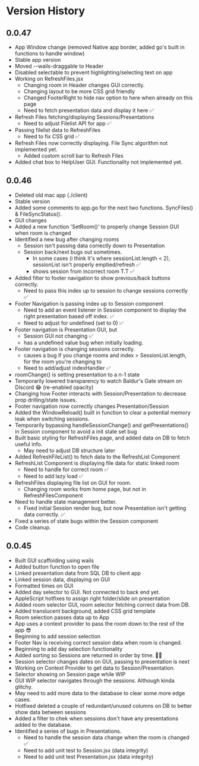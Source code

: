 # Version History

## 0.0.47

- App Window change (removed Native app border, added go's built in functions to handle window)
- Stable app version
- Moved --wails-draggable to Header
- Disabled selectable to prevent highlighting/selecting text on app
- Working on RefreshFiles.jsx
  - Changing room in Header changes GUI correctly.
  - Changing layout to be more CSS grid friendly
  - Changed FooterRight to hide nav option to here when already on this page
  - Need to fetch presentation data and display it here ✅
- Refresh Files fetching/displaying Sessions/Presentations
  - Need to adjust Filelist API for app ✅
- Passing filelist data to RefreshFiles
  - Need to fix CSS grid ✅
- Refresh Files now correctly displaying. File Sync algorithm not implemented yet.
  - Added custom scroll bar to Refresh Files
- Added chat box to HelpUser GUI. Functionality not implemented yet.

## 0.0.46

- Deleted old mac app (./client)
- Stable version
- Added some comments to app.go for the next two functions. SyncFiles() & FileSyncStatus().
- GUI changes
- Added a new function 'SetRoom()' to properly change Session GUI when room is changed
- Identified a new bug after changing rooms
  - Session isn't passing data correctly down to Presentation
  - Session back/next bugs out sometimes.
    - In some cases (i think it's where sessionList.length < 2), sessionList isn't properly emptied/refresh ✅
    - shows session from incorrect room T.T ✅
- Added filter to footer navigation to show previous/back buttons correctly.
  - Need to pass this index up to session to change sessions correctly ✅
- Footer Navigation is passing index up to Session component
  - Need to add an event listener in Session component to display the right presentation based off index. ✅
  - Need to adjust for undefined (set to 0) ✅
- Footer navigation is Presentation GUI, but
  - Session GUI not changing ✅
  - has a undefined value bug when initially loading.
- Footer navigation is changing sessions correctly.
  - causes a bug if you change rooms and index > SessionList.length, for the room you're changing to
  - Need to add/adjust indexHandler ✅
- roomChange() is setting presentation to a n-1 state
- Temporarily lowered transparency to watch Baldur's Gate stream on Discord 😂 (re-enabled opacity)
- Changing how Footer interacts with Session/Presentation to decrease prop drilling/state issues.
- Footer navigation now correctly changes Presentation/Session
- Added the WindowReload() built in function to clear a potential memory leak when switching sessions.
- Temporarily bypassing handleSessionChange() and getPresentations() in Session component to avoid a init state set bug
- Built basic styling for RefreshFiles page, and added data on DB to fetch useful info.
  - May need to adjust DB structure later
- Added RefreshFileList() to fetch data to the RefreshList Component
- RefreshList Component is displaying file data for static linked room
  - Need to handle for correct room ✅
  - Need to add lazy load ✅
- RefreshFiles displaying file list on GUI for room.
  - Changing room works from home page, but not in RefreshFilesComponent
- Need to handle state management better.
  - Fixed initial Session render bug, but now Presentation isn't getting data correctly. ✅
- Fixed a series of state bugs within the Session component
- Code cleanup.

## 0.0.45

- Built GUI scaffolding using wails
- Added button function to open file
- Linked presentation data from SQL DB to client app
- Linked session data, displaying on GUI
- Formatted times on GUI
- Added day selector to GUI. Not connected to back end yet.
- AppleScript hotfixes to assign right folder/slide on presentation
- Added room selector GUI, room selector fetching correct data from DB.
- Added translucent background, added CSS grid template
- Room selection passes data up to App
- App uses a context provider to pass the room down to the rest of the app 😎
- Beginning to add session selection
- Footer Nav is receiving correct session data when room is changed.
- Beginning to add day selection functionality
- Added sorting so Sessions are returned in order by time. 👌🏼
- Session selector changes dates on GUI, passing to presentation is next
- Working on Context Provider to get data to Session/Presentation.
- Selector showing on Session page while WIP
- GUI WIP selector navigates through the sessions. Although kinda glitchy.
- May need to add more data to the database to clear some more edge cases.
- Hotfixed deleted a couple of redundant/unused columns on DB to better show data between sessions
- Added a filter to chek when sessions don't have any presentations added to the database.
- Identified a series of bugs in Presentations.
  - Need to handle the session data change when the room is changed ✅
  - Need to add unit test to Session.jsx (data integrity)
  - Need to add unit test Presentation.jsx (data integrity)
